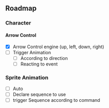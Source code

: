 ## Roadmap

### Character

#### Arrow Control 
 - [x] Arrow Control engine (up, left, down, right)
 - [ ] Trigger Animation
    - [ ] According to direction
    - [ ] Reacting to event

### Sprite Animation

 - [ ] Auto
 - [ ] Declare sequence to use
 - [ ] trigger Sequence according to command
